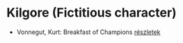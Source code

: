# Kilgore (Fictitious character)

- Vonnegut, Kurt: Breakfast of Champions [részletek](../_details/Vonnegut%2C%20Kurt.md#id_1614)